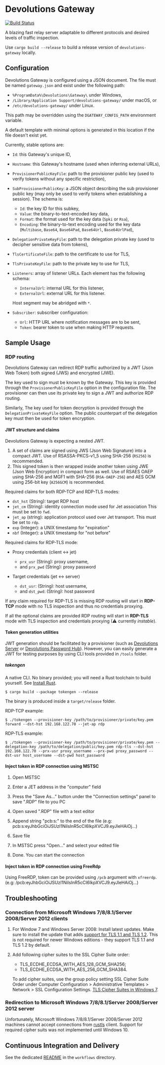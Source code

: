 # Devolutions Gateway

[![Build Status](https://github.com/Devolutions/devolutions-gateway/actions/workflows/ci.yml/badge.svg)](https://github.com/Devolutions/devolutions-gateway/actions/workflows/ci.yml)

A blazing fast relay server adaptable to different protocols and desired levels of traffic inspection.

Use `cargo build --release` to build a release version of `devolutions-gateway` locally.

## Configuration

Devolutions Gateway is configured using a JSON document.
The file must be named `gateway.json` and exist under the following path:

- `%ProgramData%\Devolutions\Gateway\` under Windows,
- `/Library/Application Support/devolutions-gateway/` under macOS, or
- `/etc/devolutions-gateway/` under Linux.

This path may be overridden using the `DGATEWAY_CONFIG_PATH` environment variable.

A default template with minimal options is generated in this location if the file doesn't exist yet.

Currently, stable options are:

- `Id`: this Gateway's unique ID,

- `Hostname`: this Gateway's hostname (used when inferring external URLs),

- `ProvisionerPublicKeyFile`: path to the provisioner public key (used to verify tokens without any specific restriction),

- `SubProvisionerPublicKey`: a JSON object describing the sub provisioner public key (may only be used to verify tokens when establishing a session).
    The schema is:

    * `Id`: the key ID for this subkey,
    * `Value`: the binary-to-text-encoded key data,
    * `Format`: the format used for the key data (`Spki` or `Rsa`),
    * `Encoding`: the binary-to-text encoding used for the key data (`Multibase`, `Base64`, `Base64Pad`, `Base64Url`, `Base64UrlPad`),

- `DelegationPrivateKeyFile`: path to the delegation private key (used to decipher sensitive data from tokens),

- `TlsCertificateFile`: path to the certificate to use for TLS,

- `TlsPrivateKeyFile`: path to the private key to use for TLS,

- `Listeners`: array of listener URLs.
    Each element has the following schema: 

    * `InternalUrl`: internal URL for this listener,
    * `ExternalUrl`: external URL for this listener.

    Host segment may be abridged with `*`.

- `Subscriber`: subscriber configuration:
    
    * `Url`: HTTP URL where notification messages are to be sent,
    * `Token`: bearer token to use when making HTTP requests.

## Sample Usage

### RDP routing

Devolutions Gateway can redirect RDP traffic authorized by a JWT (Json Web Token) both signed (JWS) and encrypted (JWE).

The key used to sign must be known by the Gateway.
This key is provided through the `ProvisionerPublicKeyFile` option in the configuration file.
The provisioner can then use its private key to sign a JWT and authorize RDP routing.

Similarly, The key used for token decryption is provided through the `DelegationPrivateKeyFile` option.
The public counterpart of the delegation key must then be used for token encryption.

#### JWT structure and claims

Devolutions Gateway is expecting a nested JWT.

1. A set of claims are signed using JWS (Json Web Signature) into a compact JWT. Use of RSASSA-PKCS-v1_5 using SHA-256 (`RS256`) is recommended.
2. This signed token is then wrapped inside another token using JWE (Json Web Encryption) in compact form as well.
    Use of RSAES OAEP using SHA-256 and MGF1 with SHA-256 (`RSA-OAEP-256`) and AES GCM using 256-bit key (`A256GCM`) is recommended.

Required claims for both RDP-TCP and RDP-TLS modes:

- `dst_hst` (String): target RDP host
- `jet_cm` (String): identity connection mode used for Jet association This must be set to `fwd`.
- `jet_ap` (string): application protocol used over Jet transport. This must be set to `rdp`.
- `exp` (Integer): a UNIX timestamp for "expiration"
- `nbf` (Integer): a UNIX timestamp for "not before"

Required claims for RDP-TLS mode:

- Proxy credentials (client ↔ jet)

    - `prx_usr` (String): proxy username,
    - and `prx_pwd` (String): proxy password

- Target credentials (jet ↔ server)

    - `dst_usr`: (String): host username,
    - and `dst_pwd`: (String): host password

If any claim required for RDP-TLS is missing RDP routing will start in **RDP-TCP** mode with no TLS inspection and thus no credentials proxying.

If all the optional claims are provided RDP routing will start in **RDP-TLS** mode with TLS inspection and credentials proxying (⚠ currently _instable_).

#### Token generation utilities

JWT generation should be facilitated by a provisioner (such as [Devolutions Server](https://devolutions.net/server) or [Devolutions Password Hub](https://devolutions.net/password-hub)).
However, you can easily generate a JWT for testing purposes by using CLI tools provided in `/tools` folder.

##### tokengen

A native CLI. No binary provided; you will need a Rust toolchain to build yourself. See [Install Rust](https://www.rust-lang.org/tools/install).

```
$ cargo build --package tokengen --release
```

The binary is produced inside a `target/release` folder.

RDP-TCP example:

```
$ ./tokengen --provisioner-key /path/to/provisioner/private/key.pem forward --dst-hst 192.168.122.70 --jet-ap rdp
```

RDP-TLS example:

```
$ ./tokengen --provisioner-key /path/to/provisioner/private/key.pem --delegation-key /path/to/delegation/public/key.pem rdp-tls --dst-hst 192.168.122.70 --prx-usr proxy_username --prx-pwd proxy_password --dst-usr host_username --dst-pwd host_password
```

#### Inject token in RDP connection using MSTSC

1. Open MSTSC

2. Enter a JET address in the "computer" field

3. Press the "Save As..." button under the "Connection settings" panel to save ".RDP" file to you PC

4. Open saved ".RDP" file with a text editor

5. Append string "pcb:s:"  to the end of the file (e.g: pcb:s:eyJhbGciOiJSUzI1NiIsInR5cCI6IkpXVCJ9.eyJleHAiOj...)

6. Save file

7. In MSTSC press "Open..." and select your edited file

8. Done. You can start the connection

#### Inject token in RDP connection using FreeRdp

Using FreeRDP, token can be provided using `/pcb` argument with `xfreerdp`.
(e.g: /pcb:eyJhbGciOiJSUzI1NiIsInR5cCI6IkpXVCJ9.eyJleHAiOj...)

## Troubleshooting

### Connection from Microsoft Windows 7/8/8.1/Server 2008/Server 2012 clients

1. For Window 7 and Windows Server 2008: Install latest updates. Make sure to
   install the update that adds
   [support for TLS 1.1 and TLS 1.2](https://support.microsoft.com/en-au/help/3080079/update-to-add-rds-support-for-tls-1-1-and-tls-1-2-in-windows-7-or-wind).
   This is not required for newer Windows editions - they support TLS 1.1 and TLS 1.2 by default.

1. Add following cipher suites to the SSL Cipher Suite order:
    - TLS_ECDHE_ECDSA_WITH_AES_128_GCM_SHA256;
    - TLS_ECDHE_ECDSA_WITH_AES_256_GCM_SHA384.

    To add cipher suites, use the group policy setting SSL Cipher Suite Order
    under Computer Configuration > Administrative Templates > Network > SSL
    Configuration Settings.
    [TLS Cipher Suites in Windows 7](https://docs.microsoft.com/en-us/windows/win32/secauthn/tls-cipher-suites-in-windows-7).

### Redirection to Microsoft Windows 7/8/8.1/Server 2008/Server 2012 server

Unfortunately, Microsoft Windows 7/8/8.1/Server 2008/Server 2012 machines
cannot accept connections from [rustls](https://crates.io/crates/rustls) client.
Support for required cipher suits was not implemented until Windows 10.

## Continuous Integration and Delivery

See the dedicated [README](.github/workflows/README.md) in the `workflows` directory.